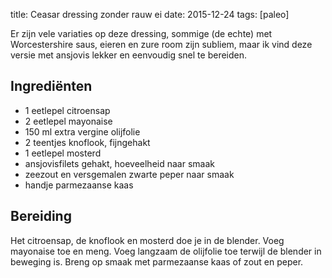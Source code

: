title: Ceasar dressing zonder rauw ei
date: 2015-12-24
tags: [paleo]

Er zijn vele variaties op deze dressing, sommige (de echte) met Worcestershire saus, eieren en zure room zijn subliem, maar ik vind deze versie met ansjovis lekker en eenvoudig snel te bereiden.

## Ingrediënten
- 1 eetlepel citroensap
- 2 eetlepel mayonaise
- 150 ml extra vergine olijfolie
- 2 teentjes knoflook, fijngehakt
- 1 eetlepel mosterd
- ansjovisfilets gehakt, hoeveelheid naar smaak
- zeezout en versgemalen zwarte peper naar smaak
- handje parmezaanse kaas

## Bereiding
Het citroensap, de knoflook en mosterd doe je in de blender. Voeg mayonaise toe en meng. Voeg langzaam de olijfolie toe terwijl de blender in beweging is.
Breng op smaak met parmezaanse kaas of zout en peper.